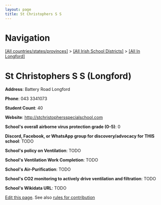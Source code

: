 ```yaml
---
layout: page
title: St Christophers S S
---
```

# Navigation

[[All countries/states/provinces]](../../..) > [[All Irish School Districts]](../..) > [[All In Longford]](..)

# St Christophers S S (Longford)

**Address**: Battery Road Longford

**Phone**: 043 3341073

**Student Count**: 40

**Website**: <http://stchristophersspecialschool.com>

**School's overall airborne virus protection grade (0-5)**: 0

**Discord, Facebook, or WhatsApp group for discovery/advocacy for THIS school**: TODO

**School's policy on Ventilation**: TODO

**School's Ventilation Work Completion**: TODO

**School's Air-Purification**: TODO

**School's CO2 monitoring to actively drive ventilation and filtration**: TODO

**School's Wikidata URL**: TODO


[Edit this page](https://github.com/ventilate-schools/Ireland/edit/main/./Longford/St_Christophers_S_S.md). See also [rules for contribution](../../../contribution-rules/)